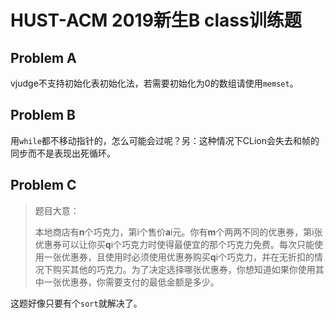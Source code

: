 # HUST-ACM 2019新生B class训练题

## Problem A

vjudge不支持初始化表初始化法，若需要初始化为0的数组请使用`memset`。

## Problem B

用`while`都不移动指针的，怎么可能会过呢？另：这种情况下CLion会失去和帧的同步而不是表现出死循环。


## Problem C

>题目大意：
>
>本地商店有**n**个巧克力，第i个售价**a**i元。你有**m**个两两不同的优惠券，第i张优惠券可以让你买**q**i个巧克力时使得最便宜的那个巧克力免费。每次只能使用一张优惠券，且使用时必须使用优惠券购买**q**i个巧克力，并在无折扣的情况下购买其他的巧克力。为了决定选择哪张优惠券，你想知道如果你使用其中一张优惠券，你需要支付的最低金额是多少。  
>

这题好像只要有个`sort`就解决了。
